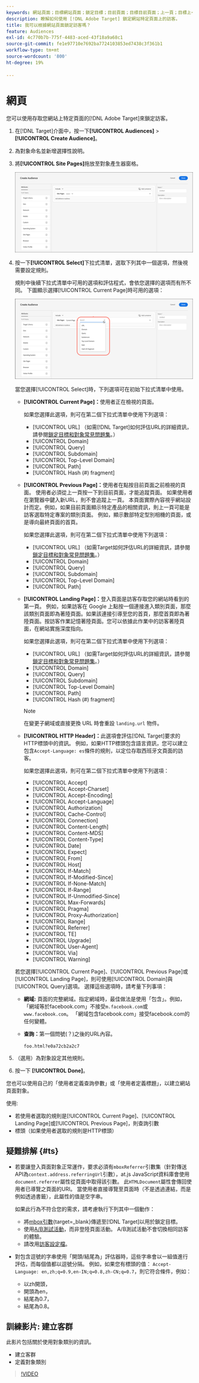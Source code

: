 ```yaml
---
keywords: 網站頁面；目標網站頁面；鎖定目標；目前頁面；目標目前頁面；上一頁；目標上一頁；登陸頁面；目標登陸頁面；http標題
description: 瞭解如何使用 [!DNL Adobe Target] 鎖定網站特定頁面上的訪客。
title: 我可以根據網站頁面鎖定訪客嗎？
feature: Audiences
exl-id: 4c770b7b-775f-4483-aced-43f18a9a68c1
source-git-commit: fe1e97710e7692ba7724103853ed7438c3f361b1
workflow-type: tm+mt
source-wordcount: '800'
ht-degree: 19%

---
```


# 網頁

您可以使用存取您網站上特定頁面的[!DNL Adobe Target]來鎖定訪客。

1. 在[!DNL Target]介面中，按一下&#x200B;**[!UICONTROL Audiences]** > **[!UICONTROL Create Audience]**。
1. 為對象命名並新增選擇性說明。
1. 將&#x200B;**[!UICONTROL Site Pages]**&#x200B;拖放至對象產生器窗格。

   ![網頁客群](assets/target_site_pages.png)

1. 按一下&#x200B;**[!UICONTROL Select]**&#x200B;下拉式清單，選取下列其中一個選項，然後視需要設定規則。

   規則中後續下拉式清單中可用的選項和評估程式，會依您選擇的選項而有所不同。 下圖顯示選擇[!UICONTROL Current Page]時可用的選項：

   ![目前頁面](assets/current-page.png)

   當您選擇[!UICONTROL Select]時，下列選項可在初始下拉式清單中使用。

   * **[!UICONTROL Current Page]：**&#x200B;使用者正在檢視的頁面。

     如果您選擇此選項，則可在第二個下拉式清單中使用下列選項：

      * [!UICONTROL URL] （如需[!DNL Target]如何評估URL的詳細資訊，請參閱[鎖定目標和對象常見問題集](/help/main/c-target/c-troubleshooting-targets-and-audiences/troubleshooting-targets-and-audiences.md)。）
      * [!UICONTROL Domain]
      * [!UICONTROL Query]
      * [!UICONTROL Subdomain]
      * [!UICONTROL Top-Level Domain]
      * [!UICONTROL Path]
      * [!UICONTROL Hash (#) fragment]

   * **[!UICONTROL Previous Page]：**&#x200B;使用者在點按目前頁面之前檢視的頁面。 使用者必須從上一頁按一下到目前頁面，才能追蹤頁面。 如果使用者在瀏覽器中鍵入新URL，則不會追蹤上一頁。 本頁面實際內容視乎網站設計而定。例如，如果目前頁面顯示特定產品的相關資訊，則上一頁可能是訪客選取特定專案的類別頁面。 例如，顯示數部特定型別相機的頁面，或是導向最終頁面的首頁。

     如果您選擇此選項，則可在第二個下拉式清單中使用下列選項：

      * [!UICONTROL URL] （如需Target如何評估URL的詳細資訊，請參閱[鎖定目標和對象常見問題集](/help/main/c-target/c-troubleshooting-targets-and-audiences/troubleshooting-targets-and-audiences.md)。）
      * [!UICONTROL Domain]
      * [!UICONTROL Query]
      * [!UICONTROL Subdomain]
      * [!UICONTROL Top-Level Domain]
      * [!UICONTROL Path]

   * **[!UICONTROL Landing Page]：**&#x200B;登入頁面是訪客存取您的網站時看到的第一頁。 例如，如果訪客在 Google 上點按一個連接進入類別頁面，那麼該類別頁面即為著陸頁面。如果該連接引導至您的首頁，那麼首頁即為著陸頁面。按訪客作業記憶著陸頁面。您可以依據此作業中的訪客著陸頁面，在網站實施深度指向。

     如果您選擇此選項，則可在第二個下拉式清單中使用下列選項：

      * [!UICONTROL URL] （如需Target如何評估URL的詳細資訊，請參閱[鎖定目標和對象常見問題集](/help/main/c-target/c-troubleshooting-targets-and-audiences/troubleshooting-targets-and-audiences.md)。）
      * [!UICONTROL Domain]
      * [!UICONTROL Query]
      * [!UICONTROL Subdomain]
      * [!UICONTROL Top-Level Domain]
      * [!UICONTROL Path]
      * [!UICONTROL Hash (#) fragment]

     >[!NOTE]
     >
     >在變更子網域或直接更換 URL 時會重設 `landing.url` 物件。

   * **[!UICONTROL HTTP Header]：**&#x200B;此選項會評估[!DNL Target]要求的HTTP標頭中的資訊。 例如，如果HTTP標頭包含語言資訊，您可以建立包含`Accept-Language: es`條件的規則，以定位存取西班牙文頁面的訪客。

     如果您選擇此選項，則可在第二個下拉式清單中使用下列選項：

      * [!UICONTROL Accept]
      * [!UICONTROL Accept-Charset]
      * [!UICONTROL Accept-Encoding]
      * [!UICONTROL Accept-Language]
      * [!UICONTROL Authorization]
      * [!UICONTROL Cache-Control]
      * [!UICONTROL Connection]
      * [!UICONTROL Content-Length]
      * [!UICONTROL Content-MDS]
      * [!UICONTROL Content-Type]
      * [!UICONTROL Date]
      * [!UICONTROL Expect]
      * [!UICONTROL From]
      * [!UICONTROL Host]
      * [!UICONTROL If-Match]
      * [!UICONTROL If-Modified-Since]
      * [!UICONTROL If-None-Match]
      * [!UICONTROL If-Range]
      * [!UICONTROL If-Unmodified-Since]
      * [!UICONTROL Max-Forwards]
      * [!UICONTROL Pragma]
      * [!UICONTROL Proxy-Authorization]
      * [!UICONTROL Range]
      * [!UICONTROL Referrer]
      * [!UICONTROL TE]
      * [!UICONTROL Upgrade]
      * [!UICONTROL User-Agent]
      * [!UICONTROL Via]
      * [!UICONTROL Warning]

   若您選擇[!UICONTROL Current Page]、[!UICONTROL Previous Page]或[!UICONTROL Landing Page]，則可使用[!UICONTROL Domain]與[!UICONTROL Query]選項。 選擇這些選項時，請考量下列事項：

   * **網域:** 頁面的完整網域。指定網域時，最佳做法是使用「包含」。例如，「網域等於facebook.com」不接受`m.facebook.com`或`www.facebook.com`。 「網域包含facebook.com」接受facebook.com的任何變體。
   * **查詢：**&#x200B;第一個問號(？)之後的URL內容。

     `foo.html?e0a72cb2a2c7`

1. （選用）為對象設定其他規則。
1. 按一下 **[!UICONTROL Done]**。

您也可以使用自己的「使用者定義查詢參數」或「使用者定義標題」，以建立網站頁面對象。

使用:

* 若使用者選取的規則是[!UICONTROL Current Page]、[!UICONTROL Landing Page]或[!UICONTROL Previous Page]，則查詢引數
* 標頭（如果使用者選取的規則是HTTP標頭）

## 疑難排解 {#ts}

* 若要讓登入頁面對象正常運作，要求必須有`mboxReferrer`引數集（針對傳送API為`context.address.referringUrl`引數），at.js JavaScript資料庫會使用`document.referrer`屬性從頁面中取得該引數。 此`HTMLDocument`屬性會傳回使用者已導覽之頁面的URI。 當使用者直接導覽至頁面時（不是透過連結，而是例如透過書籤），此屬性的值是空字串。

  如果此行為不符合您的需求，請考慮執行下列其中一個動作：

   * 將[mbox引數](https://experienceleague.adobe.com/docs/target-dev/developer/client-side/global-mbox/pass-parameters-to-global-mbox.html){target=_blank}傳遞至[!DNL Target]以用於鎖定目標。
   * 使用[A/B測試活動](/help/main/c-activities/t-test-ab/test-ab.md)，而非登陸頁面活動。 A/B測試活動不會切換相同訪客的體驗。
   * 請改用[訪客設定檔](/help/main/c-target/c-audiences/c-target-rules/visitor-profile.md)。

* 對包含逗號的字串使用「開頭/結尾為」評估器時，這些字串會以一組值進行評估，而每個值都以逗號分隔。 例如，如果您有標頭的值： `Accept-Language: en,zh;q=0.9,en-IN;q=0.8,zh-CN;q=0.7`，則它符合條件，例如：
   * 以zh開頭，
   * 開頭為en，
   * 結尾為0.7，
   * 結尾為0.8。

## 訓練影片: 建立客群

此影片包括關於使用對象類別的資訊。

* 建立客群
* 定義對象類別

>[!VIDEO](https://video.tv.adobe.com/v/17392)
